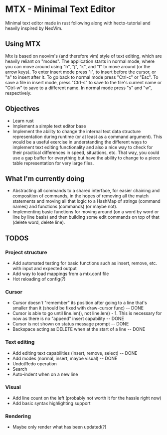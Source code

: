 # MTX - Minimal Text Editor

Minimal text editor made in rust following along with hecto-tutorial
and heavily inspired by NeoVim. 

## Using MTX

Mtx is based on neovim's (and therefore vim) style of text editing, which
are heavily reliant on "modes". The application starts in normal mode, where
you can move around using "h", "j", "k", and "l" to move around (or the arrow
keys). To enter insert mode press "i", to insert before the cursor, or "a" to
insert after it. To go back to normal mode press "Ctrl-c" or "Esc".
To save a file in insert mode, press "Ctrl-s" to save to the file's current
name or "Ctrl-w" to save to a different name. In normal mode press "<Space>s" 
and "<Space>w", respectively.

## Objectives

- Learn rust
- Implement a simple text editor base
- Implement the ability to change the internal text data structure representation
during runtime (or at least as a command argument). This would be a useful exercise
in understanding the different ways to implement text editing functionality and
also a nice way to check for their practical differences in speed, situations, etc.
That way, you could use a gap buffer for everything but have the ability to change
to a piece table representation for very large files.

## What I'm currently doing

- Abstracting all commands to a shared interface, for easier chaining and composition
of commands, in the hopes of removing all the match statements and moving all that logic
to a HashMap of strings (command names) and functions (commands) (or maybe not).
- Implementing basic functions for moving around (on a word by word or line by line basis)
and then building some edit commands on top of that (delete word, delete line).

## TODOS

### Project structure
- Add automated testing for basic functions such as insert, remove, etc. with
input and expected output
- Add way to load mappings from a mtx.conf file
- Hot reloading of config(?)

### Cursor

- Cursor doesn't "remember" its position after going to a line that's smaller
than it (should be fixed with draw-cursor func) -- DONE
- Cursor is able to go until line.len(), not line.len() - 1. This is necessary
for now as there is no "append" insert capability -- DONE
- Cursor is not shown on status message prompt -- DONE
- Backspace acting as DELETE when at the start of a line -- DONE

### Text editing

- Add editing text capabilities (insert, remove, select) -- DONE
- Add modes (normal, insert, maybe visual) -- DONE
- Undo/Redo operation
- Search 
- Auto-indent when on a new line

### Visual

- Add line count on the left (probably not worth it for the hassle right now)
- Add basic syntax highlighting support

### Rendering

- Maybe only render what has been updated(?)

